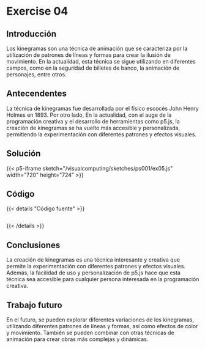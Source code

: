 # Exercise 04

## Introducción

Los kinegramas son una técnica de animación que se caracteriza por la utilización de patrones de líneas y formas para crear la ilusión de movimiento. En la actualidad, esta técnica se sigue utilizando en diferentes campos, como en la seguridad de billetes de banco, la animación de personajes, entre otros.

## Antecendentes

La técnica de kinegramas fue desarrollada por el físico escocés John Henry Holmes en 1893. Por otro lado, En la actualidad, con el auge de la programación creativa y el desarrollo de herramientas como p5.js, la creación de kinegramas se ha vuelto más accesible y personalizada, permitiendo la experimentación con diferentes patrones y efectos visuales.

## Solución

{{< p5-iframe sketch="/visualcomputing/sketches/ps001/ex05.js" width="720" height="724" >}}

## Código

{{< details "Código fuente" >}}

<pre data-src="/visualcomputing/sketches/ps001/ex05.js" class="line-numbers"></pre>

{{< /details >}}

## Conclusiones

La creación de kinegramas es una técnica interesante y creativa que permite la experimentación con diferentes patrones y efectos visuales. Además, la facilidad de uso y personalización de p5.js hace que esta técnica sea accesible para cualquier persona interesada en la programación creativa.

## Trabajo futuro

En el futuro, se pueden explorar diferentes variaciones de los kinegramas, utilizando diferentes patrones de líneas y formas, así como efectos de color y movimiento. También se pueden combinar con otras técnicas de animación para crear obras más complejas y dinámicas.
